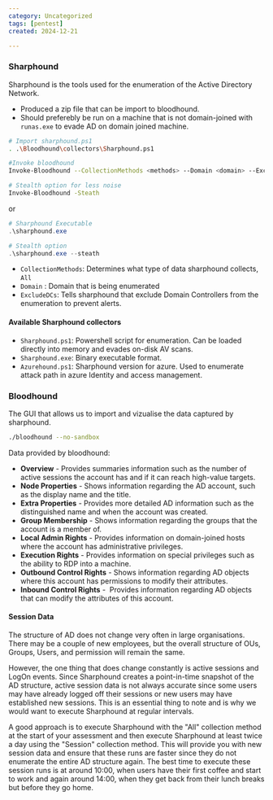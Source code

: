 ```yaml
---
category: Uncategorized
tags: [pentest]
created: 2024-12-21

---
```

### Sharphound
Sharphound is the tools used for the enumeration of the Active Directory Network.
* Produced a zip file that can be import to bloodhound.
* Should preferebly be run on a machine that is not domain-joined with `runas.exe` to evade AD on domain joined machine. 
```bash
# Import sharphound.ps1
. .\Bloodhound\collectors\Sharphound.ps1

#Invoke bloodhound
Invoke-Bloodhound --CollectionMethods <methods> --Domain <domain> --ExcludeDCs

# Stealth option for less noise
Invoke-Bloodhound -Steath
```
or
```powershell
# Sharphound Executable
.\sharphound.exe

# Stealth option
.\sharphound.exe --steath
```

* `CollectionMethods`: Determines what type of data sharphound collects, `All`
* `Domain` : Domain that is being enumerated
* `ExcludeDCs`: Tells sharphound that exclude Domain Controllers from the enumeration to prevent alerts.
#### Available Sharphound collectors
* `Sharphound.ps1`: Powershell script for enumeration. Can be loaded directly into memory and evades on-disk AV scans.
* `Sharphound.exe`: Binary executable format.
* `Azurehound.ps1`: Sharphound version for azure. Used to enumerate attack path in azure Identity and access management.
### Bloodhound
The GUI that allows us to import and vizualise the data captured by sharphound.
```bash
./bloodhound --no-sandbox
```
Data provided by bloodhound:
- **Overview** - Provides summaries information such as the number of active sessions the account has and if it can reach high-value targets.  
- **Node Properties** - Shows information regarding the AD account, such as the display name and the title.  
- **Extra Properties** - Provides more detailed AD information such as the distinguished name and when the account was created.  
- **Group Membership** - Shows information regarding the groups that the account is a member of.  
- **Local Admin Rights** - Provides information on domain-joined hosts where the account has administrative privileges.  
- **Execution Rights** - Provides information on special privileges such as the ability to RDP into a machine.  
- **Outbound Control Rights** - Shows information regarding AD objects where this account has permissions to modify their attributes.  
- **Inbound Control Rights** -  Provides information regarding AD objects that can modify the attributes of this account.
#### Session Data
The structure of AD does not change very often in large organisations. There may be a couple of new employees, but the overall structure of OUs, Groups, Users, and permission will remain the same.

However, the one thing that does change constantly is active sessions and LogOn events. Since Sharphound creates a point-in-time snapshot of the AD structure, active session data is not always accurate since some users may have already logged off their sessions or new users may have established new sessions. This is an essential thing to note and is why we would want to execute Sharphound at regular intervals.

A good approach is to execute Sharphound with the "All" collection method at the start of your assessment and then execute Sharphound at least twice a day using the "Session" collection method. This will provide you with new session data and ensure that these runs are faster since they do not enumerate the entire AD structure again. The best time to execute these session runs is at around 10:00, when users have their first coffee and start to work and again around 14:00, when they get back from their lunch breaks but before they go home.